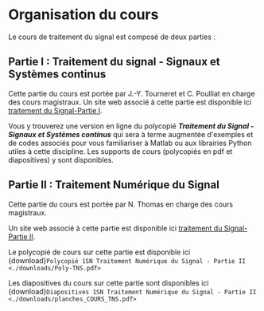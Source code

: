 # Organisation du cours

Le cours de traitement du signal est composé de deux parties :

## **Partie I : Traitement du signal - Signaux et Systèmes continus**

Cette partie du cours est portée par J.-Y. Tourneret et C. Poulliat en charge des cours magistraux. 
Un site web associé à cette partie est disponible ici [traitement du Signal-Partie I](https://ch-poulliat.github.io/Cours-Signal-Part-I/intro.html).

Vous y trouverez une version en ligne du polycopié ***Traitement du Signal - Signaux et Systèmes continus*** qui sera à terme augmentée d'exemples et de codes associés pour vous familiariser à Matlab ou aux librairies Python utiles à cette discipline. Les supports de cours (polycopiés en pdf et diapositives) y sont disponibles.

## **Partie II : Traitement Numérique du Signal**

Cette partie du cours est portée par N. Thomas en charge des cours magistraux. 

Un site web associé à cette partie est disponible ici [traitement du Signal-Partie II](https://thomas11290.github.io/1SN-TNS/intro.html).

Le polycopié de cours sur cette partie est disponible ici {download}`Polycopié 1SN Traitement Numérique du Signal - Partie II <./downloads/Poly-TNS.pdf>`

Les diapositives du cours sur cette partie sont disponibles ici {download}`Diapositives 1SN Traitement Numérique du Signal - Partie II <./downloads/planches_COURS_TNS.pdf>`